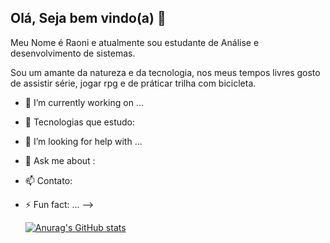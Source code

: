 ## Olá, Seja bem vindo(a) 👋

Meu Nome é Raoni e atualmente sou estudante de Análise e desenvolvimento de sistemas.

Sou um amante da natureza e da tecnologia, nos meus tempos livres gosto de assistir série, jogar rpg e de práticar trilha com bicicleta.

- 🔭 I’m currently working on ...
- 🌱 Tecnologias que estudo: 
- 🤔 I’m looking for help with ...
- 💬 Ask me about : 
- 📫 Contato: 
- ⚡ Fun fact: ...
-->
  
  [![Anurag's GitHub stats](https://github-readme-stats.vercel.app/api?username=drakkar95)](https://github.com/drakkar95/github-readme-stats)
  
